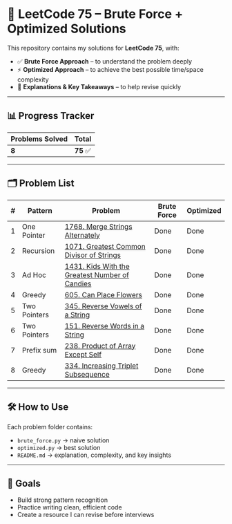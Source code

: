 # 🧩 LeetCode 75 – Brute Force + Optimized Solutions

This repository contains my solutions for **LeetCode 75**, with:
- ✅ **Brute Force Approach** – to understand the problem deeply
- ⚡ **Optimized Approach** – to achieve the best possible time/space complexity
- 📝 **Explanations & Key Takeaways** – to help revise quickly

---

## 📊 Progress Tracker
| Problems Solved | Total |
|-----------------|-------|
| **8**           | **75** ✅ |

---

## 🗂 Problem List

| # | Pattern      | Problem                                                                                               | Brute Force | Optimized |
|---|--------------|-------------------------------------------------------------------------------------------------------|-------------|-----------|
| 1 | One Pointer  | [1768. Merge Strings Alternately](one_pointer/1768_merge_strings_alternatively)                       | Done        | Done      |
| 2 | Recursion    | [1071. Greatest Common Divisor of Strings](recursion/1071_greatest_common_divisor_of_strings)         | Done        | Done      |
| 3 | Ad Hoc       | [1431. Kids With the Greatest Number of Candies](adhoc/1431_kids_with_the_greatest_number_of_candies) | Done        | Done      |
| 4 | Greedy       | [605. Can Place Flowers](greedy/605_can_place_flowers)                                                | Done | Done      |
| 5 | Two Pointers | [345. Reverse Vowels of a String](two_pointers/345_reverse_vowels_of_a_string)                        | Done | Done      |
| 6 | Two Pointers | [151. Reverse Words in a String](two_pointers/151_reverse_words_in_a_string)                          | Done | Done      |
| 7 | Prefix sum   | [238. Product of Array Except Self](prefix_sum/238_product_of_array_except_self)                      | Done | Done      |
| 8 | Greedy       | [334. Increasing Triplet Subsequence](greedy/334_increasing_triplet_subsequence)                        | Done | Done      |

---

## 🛠 How to Use
Each problem folder contains:
- `brute_force.py` → naive solution
- `optimized.py` → best solution
- `README.md` → explanation, complexity, and key insights

---

## 🎯 Goals
- Build strong pattern recognition
- Practice writing clean, efficient code
- Create a resource I can revise before interviews
